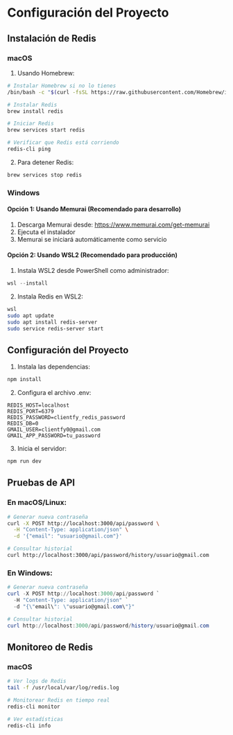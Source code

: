 # Configuración del Proyecto

## Instalación de Redis

### macOS

1. Usando Homebrew:

```bash
# Instalar Homebrew si no lo tienes
/bin/bash -c "$(curl -fsSL https://raw.githubusercontent.com/Homebrew/install/HEAD/install.sh)"

# Instalar Redis
brew install redis

# Iniciar Redis
brew services start redis

# Verificar que Redis está corriendo
redis-cli ping
```

2. Para detener Redis:

```bash
brew services stop redis
```

### Windows

#### Opción 1: Usando Memurai (Recomendado para desarrollo)

1. Descarga Memurai desde: https://www.memurai.com/get-memurai
2. Ejecuta el instalador
3. Memurai se iniciará automáticamente como servicio

#### Opción 2: Usando WSL2 (Recomendado para producción)

1. Instala WSL2 desde PowerShell como administrador:

```powershell
wsl --install
```

2. Instala Redis en WSL2:

```bash
wsl
sudo apt update
sudo apt install redis-server
sudo service redis-server start
```

## Configuración del Proyecto

1. Instala las dependencias:

```bash
npm install
```

2. Configura el archivo .env:

```env
REDIS_HOST=localhost
REDIS_PORT=6379
REDIS_PASSWORD=clientfy_redis_password
REDIS_DB=0
GMAIL_USER=clientfy0@gmail.com
GMAIL_APP_PASSWORD=tu_password
```

3. Inicia el servidor:

```bash
npm run dev
```

## Pruebas de API

### En macOS/Linux:

```bash
# Generar nueva contraseña
curl -X POST http://localhost:3000/api/password \
  -H "Content-Type: application/json" \
  -d '{"email": "usuario@gmail.com"}'

# Consultar historial
curl http://localhost:3000/api/password/history/usuario@gmail.com
```

### En Windows:

```powershell
# Generar nueva contraseña
curl -X POST http://localhost:3000/api/password `
  -H "Content-Type: application/json" `
  -d "{\"email\": \"usuario@gmail.com\"}"

# Consultar historial
curl http://localhost:3000/api/password/history/usuario@gmail.com
```

## Monitoreo de Redis

### macOS

```bash
# Ver logs de Redis
tail -f /usr/local/var/log/redis.log

# Monitorear Redis en tiempo real
redis-cli monitor

# Ver estadísticas
redis-cli info
```
